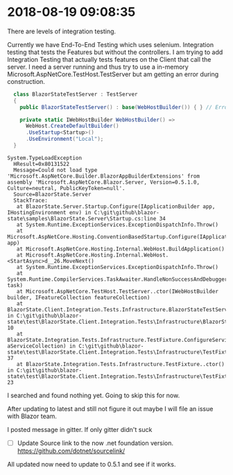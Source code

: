 # 2018-08-19 09:08:35

There are levels of integration testing.

Currently we have End-To-End Testing which uses selenium.
Integration testing that tests the Features but without the controllers.
I am trying to add Integration Testing that actually tests features on the Client that call the server.
I need a server running and thus try to use a in-memory Microsoft.AspNetCore.TestHost.TestServer but am getting an error during construction.


```csharp
  class BlazorStateTestServer : TestServer
  {
    public BlazorStateTestServer() : base(WebHostBuilder()) { } // Error here in base

    private static IWebHostBuilder WebHostBuilder() =>
      WebHost.CreateDefaultBuilder()
      .UseStartup<Startup>()
      .UseEnvironment("Local");
  }

```

```
System.TypeLoadException
  HResult=0x80131522
  Message=Could not load type 'Microsoft.AspNetCore.Builder.BlazorAppBuilderExtensions' from assembly 'Microsoft.AspNetCore.Blazor.Server, Version=0.5.1.0, Culture=neutral, PublicKeyToken=null'.
  Source=BlazorState.Server
  StackTrace:
   at BlazorState.Server.Startup.Configure(IApplicationBuilder app, IHostingEnvironment env) in C:\git\github\blazor-state\samples\BlazorState.Server\Startup.cs:line 34
   at System.Runtime.ExceptionServices.ExceptionDispatchInfo.Throw()
   at Microsoft.AspNetCore.Hosting.ConventionBasedStartup.Configure(IApplicationBuilder app)
   at Microsoft.AspNetCore.Hosting.Internal.WebHost.BuildApplication()
   at Microsoft.AspNetCore.Hosting.Internal.WebHost.<StartAsync>d__26.MoveNext()
   at System.Runtime.ExceptionServices.ExceptionDispatchInfo.Throw()
   at System.Runtime.CompilerServices.TaskAwaiter.HandleNonSuccessAndDebuggerNotification(Task task)
   at Microsoft.AspNetCore.TestHost.TestServer..ctor(IWebHostBuilder builder, IFeatureCollection featureCollection)
   at BlazorState.Client.Integration.Tests.Infrastructure.BlazorStateTestServer..ctor() in C:\git\github\blazor-state\test\BlazorState.Client.Integration.Tests\Infrastructure\BlazorStateTestServer.cs:line 10
   at BlazorState.Integration.Tests.Infrastructure.TestFixture.ConfigureServices(ServiceCollection aServiceCollection) in C:\git\github\blazor-state\test\BlazorState.Client.Integration.Tests\Infrastructure\TestFixture.cs:line 37
   at BlazorState.Integration.Tests.Infrastructure.TestFixture..ctor() in C:\git\github\blazor-state\test\BlazorState.Client.Integration.Tests\Infrastructure\TestFixture.cs:line 23
```

I searched and found nothing yet.  Going to skip this for now.

After updating to latest and still not figure it out maybe I will file an issue with Blazor team.

I posted message in gitter.  If only gitter didn't suck

- [ ] Update Source link to the now .net foundation version. https://github.com/dotnet/sourcelink/ 

All updated now need to update to 0.5.1 and see if it works.
